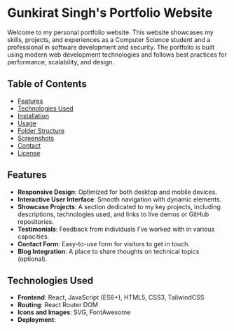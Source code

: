 # Gunkirat Singh's Portfolio Website

Welcome to my personal portfolio website. This website showcases my skills, projects, and experiences as a Computer Science student and a professional in software development and security. The portfolio is built using modern web development technologies and follows best practices for performance, scalability, and design.

## Table of Contents
- [Features](#features)
- [Technologies Used](#technologies-used)
- [Installation](#installation)
- [Usage](#usage)
- [Folder Structure](#folder-structure)
- [Screenshots](#screenshots)
- [Contact](#contact)
- [License](#license)

## Features
- **Responsive Design**: Optimized for both desktop and mobile devices.
- **Interactive User Interface**: Smooth navigation with dynamic elements.
- **Showcase Projects**: A section dedicated to my key projects, including descriptions, technologies used, and links to live demos or GitHub repositories.
- **Testimonials**: Feedback from individuals I’ve worked with in various capacities.
- **Contact Form**: Easy-to-use form for visitors to get in touch.
- **Blog Integration**: A place to share thoughts on technical topics (optional).

## Technologies Used
- **Frontend**: React, JavaScript (ES6+), HTML5, CSS3, TailwindCSS
- **Routing**: React Router DOM
- **Icons and Images**: SVG, FontAwesome
- **Deployment**:  
